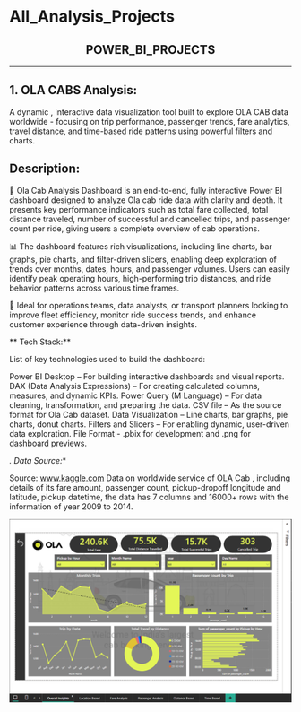 # All_Analysis_Projects

<div align="center">
  <h2><strong>POWER_BI_PROJECTS</strong></h2>
</div>

---

**1. OLA CABS Analysis:** 
-----------------------
A dynamic , interactive data visualization tool built to explore OLA CAB data worldwide - focusing on trip performance, passenger trends, fare analytics, travel distance, and time-based ride patterns using powerful filters and charts.

**Description:**
   ---------------
🚖 Ola Cab Analysis Dashboard is an end-to-end, fully interactive Power BI dashboard designed to analyze Ola cab ride data with clarity and depth. It presents key performance indicators such as total fare collected, total distance traveled, number of successful and cancelled trips, and passenger count per ride, giving users a complete overview of cab operations.

📊 The dashboard features rich visualizations, including line charts, bar graphs, pie charts, and filter-driven slicers, enabling deep exploration of trends over months, dates, hours, and passenger volumes. Users can easily identify peak operating hours, high-performing trip distances, and ride behavior patterns across various time frames.

🎯 Ideal for operations teams, data analysts, or transport planners looking to improve fleet efficiency, monitor ride success trends, and enhance customer experience through data-driven insights.

** Tech Stack:**

List of key technologies used to build the dashboard:

Power BI Desktop – For building interactive dashboards and visual reports.
DAX (Data Analysis Expressions) – For creating calculated columns, measures, and dynamic KPIs.
Power Query (M Language) – For data cleaning, transformation, and preparing the data.
CSV file – As the source format for Ola Cab dataset.
Data Visualization – Line charts, bar graphs, pie charts, donut charts.
Filters and Slicers – For enabling dynamic, user-driven data exploration.
File Format - .pbix for development and .png for dashboard previews.

*. Data Source:**

Source: www.kaggle.com
Data on worldwide service of OLA Cab , including details of its fare amount, passenger count, pickup-dropoff longitude and latitude, pickup datetime, the data has 7 columns and 16000+ rows with the information of year 2009 to 2014.






![Overall Insights](https://github.com/Atufa-Ifrah/All_Analysis_Projects/blob/main/Power-BI-Projects/1.Overall%20Insights.png)
